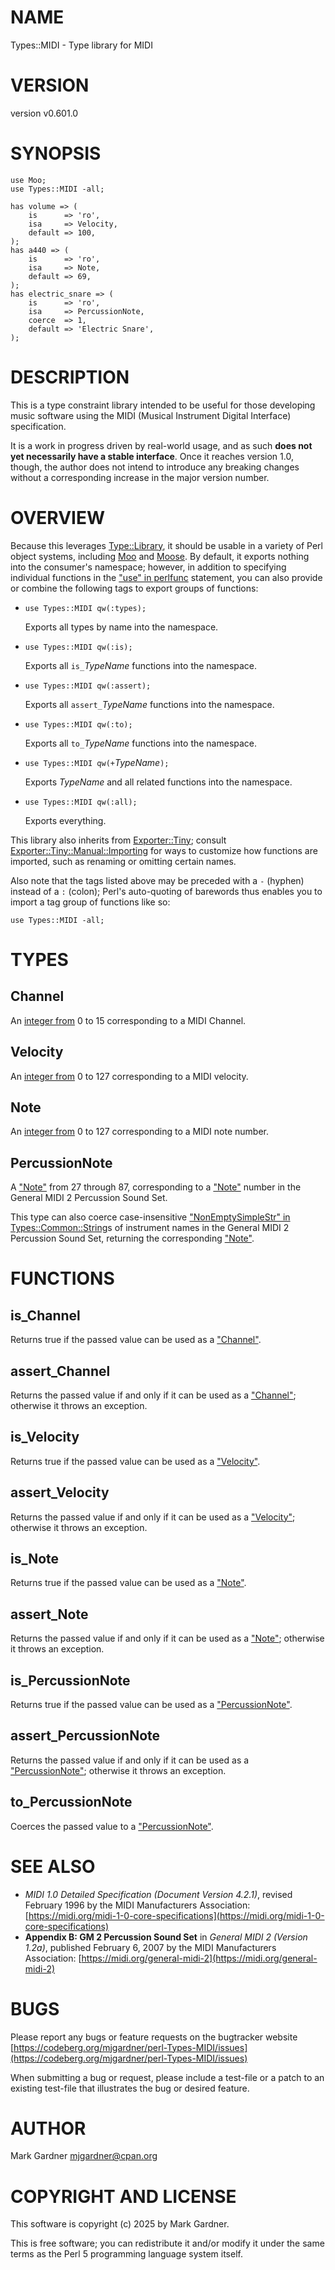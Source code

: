 # NAME

Types::MIDI - Type library for MIDI

# VERSION

version v0.601.0

# SYNOPSIS

    use Moo;
    use Types::MIDI -all;

    has volume => (
        is      => 'ro',
        isa     => Velocity,
        default => 100,
    );
    has a440 => (
        is      => 'ro',
        isa     => Note,
        default => 69,
    );
    has electric_snare => (
        is      => 'ro',
        isa     => PercussionNote,
        coerce  => 1,
        default => 'Electric Snare',
    );

# DESCRIPTION

This is a type constraint library intended to be useful for those
developing music software using the MIDI (Musical Instrument Digital
Interface) specification.

It is a work in progress driven by real-world usage, and as such
**does not yet necessarily have a stable interface**. Once it reaches
version 1.0, though, the author does not intend to introduce any
breaking changes without a corresponding increase in the major version
number.

# OVERVIEW

Because this leverages [Type::Library](https://metacpan.org/pod/Type%3A%3ALibrary), it should be usable in a
variety of Perl object systems, including [Moo](https://metacpan.org/pod/Moo) and [Moose](https://metacpan.org/pod/Moose). By
default, it exports nothing into the consumer's namespace; however, in
addition to specifying individual functions in the ["use" in perlfunc](https://metacpan.org/pod/perlfunc#use)
statement, you can also provide or combine the following tags to export
groups of functions:

- `use Types::MIDI qw(:types);`

    Exports all types by name into the namespace.

- `use Types::MIDI qw(:is);`

    Exports all `is_`_TypeName_ functions into the namespace.

- `use Types::MIDI qw(:assert);`

    Exports all `assert_`_TypeName_ functions into the namespace.

- `use Types::MIDI qw(:to);`

    Exports all `to_`_TypeName_ functions into the namespace.

- `use Types::MIDI qw(+`_TypeName_`);`

    Exports _TypeName_ and all related functions into the namespace.

- `use Types::MIDI qw(:all);`

    Exports everything.

This library also inherits from [Exporter::Tiny](https://metacpan.org/pod/Exporter%3A%3ATiny); consult
[Exporter::Tiny::Manual::Importing](https://metacpan.org/pod/Exporter%3A%3ATiny%3A%3AManual%3A%3AImporting) for ways to customize how functions
are imported, such as renaming or omitting certain names.

Also note that the tags listed above may be preceded with a `-`
(hyphen) instead of a `:` (colon); Perl's auto-quoting of barewords
thus enables you to import a tag group of functions like so:

    use Types::MIDI -all;

# TYPES

## Channel

An [integer from](https://metacpan.org/pod/Types%3A%3ACommon%3A%3ANumeric#Types) 0 to 15 corresponding
to a MIDI Channel.

## Velocity

An [integer from](https://metacpan.org/pod/Types%3A%3ACommon%3A%3ANumeric#Types) 0 to 127 corresponding
to a MIDI velocity.

## Note

An [integer from](https://metacpan.org/pod/Types%3A%3ACommon%3A%3ANumeric#Types) 0 to 127 corresponding
to a MIDI note number.

## PercussionNote

A ["Note"](#note) from 27 through 87, corresponding to a ["Note"](#note) number in the
General MIDI 2 Percussion Sound Set.

This type can also coerce case-insensitive
["NonEmptySimpleStr" in Types::Common::String](https://metacpan.org/pod/Types%3A%3ACommon%3A%3AString#NonEmptySimpleStr)s of instrument names in the
General MIDI 2 Percussion Sound Set, returning the corresponding
["Note"](#note).

# FUNCTIONS

## is\_Channel

Returns true if the passed value can be used as a ["Channel"](#channel).

## assert\_Channel

Returns the passed value if and only if it can be used as a ["Channel"](#channel);
otherwise it throws an exception.

## is\_Velocity

Returns true if the passed value can be used as a ["Velocity"](#velocity).

## assert\_Velocity

Returns the passed value if and only if it can be used as a
["Velocity"](#velocity); otherwise it throws an exception.

## is\_Note

Returns true if the passed value can be used as a ["Note"](#note).

## assert\_Note

Returns the passed value if and only if it can be used as a ["Note"](#note);
otherwise it throws an exception.

## is\_PercussionNote

Returns true if the passed value can be used as a ["PercussionNote"](#percussionnote).

## assert\_PercussionNote

Returns the passed value if and only if it can be used as a
["PercussionNote"](#percussionnote); otherwise it throws an exception.

## to\_PercussionNote

Coerces the passed value to a ["PercussionNote"](#percussionnote).

# SEE ALSO

- _MIDI 1.0 Detailed Specification (Document Version 4.2.1)_,
revised February 1996 by the MIDI Manufacturers Association:
[https://midi.org/midi-1-0-core-specifications](https://midi.org/midi-1-0-core-specifications)
- **Appendix B: GM 2 Percussion Sound Set** in
_General MIDI 2 (Version 1.2a)_,
published February 6, 2007 by the MIDI Manufacturers Association:
[https://midi.org/general-midi-2](https://midi.org/general-midi-2)

# BUGS

Please report any bugs or feature requests on the bugtracker website
[https://codeberg.org/mjgardner/perl-Types-MIDI/issues](https://codeberg.org/mjgardner/perl-Types-MIDI/issues)

When submitting a bug or request, please include a test-file or a
patch to an existing test-file that illustrates the bug or desired
feature.

# AUTHOR

Mark Gardner <mjgardner@cpan.org>

# COPYRIGHT AND LICENSE

This software is copyright (c) 2025 by Mark Gardner.

This is free software; you can redistribute it and/or modify it under
the same terms as the Perl 5 programming language system itself.
